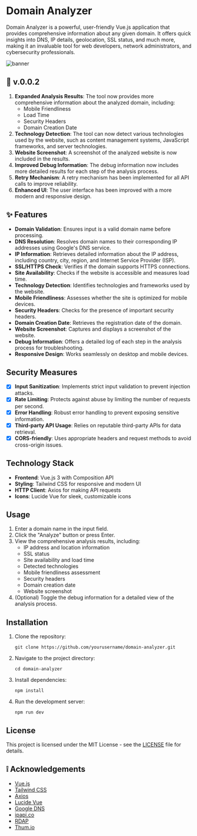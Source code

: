 # Domain Analyzer

Domain Analyzer is a powerful, user-friendly Vue.js application that provides comprehensive information about any given domain. It offers quick insights into DNS, IP details, geolocation, SSL status, and much more, making it an invaluable tool for web developers, network administrators, and cybersecurity professionals.

<img alt="banner" src="https://cdn.glitch.global/146520f4-15c2-44d2-933d-590e1fdfc8aa/43dfc0ea-d6e6-4653-96a8-f2ff7c8f7dc7.image.png?v=1729697694156">

## 👀 v.0.0.2
1. **Expanded Analysis Results**: The tool now provides more comprehensive information about the analyzed domain, including:
   - Mobile Friendliness
   - Load Time
   - Security Headers
   - Domain Creation Date
2. **Technology Detection**: The tool can now detect various technologies used by the website, such as content management systems, JavaScript frameworks, and server technologies.
3. **Website Screenshot**: A screenshot of the analyzed website is now included in the results.
4. **Improved Debug Information**: The debug information now includes more detailed results for each step of the analysis process.
5. **Retry Mechanism**: A retry mechanism has been implemented for all API calls to improve reliability.
6. **Enhanced UI**: The user interface has been improved with a more modern and responsive design.
   
## ✨ Features

- **Domain Validation**: Ensures input is a valid domain name before processing.
- **DNS Resolution**: Resolves domain names to their corresponding IP addresses using Google's DNS service.
- **IP Information**: Retrieves detailed information about the IP address, including country, city, region, and Internet Service Provider (ISP).
- **SSL/HTTPS Check**: Verifies if the domain supports HTTPS connections.
- **Site Availability**: Checks if the website is accessible and measures load time.
- **Technology Detection**: Identifies technologies and frameworks used by the website.
- **Mobile Friendliness**: Assesses whether the site is optimized for mobile devices.
- **Security Headers**: Checks for the presence of important security headers.
- **Domain Creation Date**: Retrieves the registration date of the domain.
- **Website Screenshot**: Captures and displays a screenshot of the website.
- **Debug Information**: Offers a detailed log of each step in the analysis process for troubleshooting.
- **Responsive Design**: Works seamlessly on desktop and mobile devices.

## Security Measures

- [x] **Input Sanitization**: Implements strict input validation to prevent injection attacks.
- [x] **Rate Limiting**: Protects against abuse by limiting the number of requests per second.
- [x] **Error Handling**: Robust error handling to prevent exposing sensitive information.
- [x] **Third-party API Usage**: Relies on reputable third-party APIs for data retrieval.
- [x] **CORS-friendly**: Uses appropriate headers and request methods to avoid cross-origin issues.

## Technology Stack

- **Frontend**: Vue.js 3 with Composition API
- **Styling**: Tailwind CSS for responsive and modern UI
- **HTTP Client**: Axios for making API requests
- **Icons**: Lucide Vue for sleek, customizable icons

## Usage

1. Enter a domain name in the input field.
2. Click the "Analyze" button or press Enter.
3. View the comprehensive analysis results, including:
   - IP address and location information
   - SSL status
   - Site availability and load time
   - Detected technologies
   - Mobile friendliness assessment
   - Security headers
   - Domain creation date
   - Website screenshot
4. (Optional) Toggle the debug information for a detailed view of the analysis process.

## Installation

1. Clone the repository:
   ```
   git clone https://github.com/yourusername/domain-analyzer.git
   ```
2. Navigate to the project directory:
   ```
   cd domain-analyzer
   ```
3. Install dependencies:
   ```
   npm install
   ```
4. Run the development server:
   ```
   npm run dev
   ```

## License

This project is licensed under the MIT License - see the [LICENSE](LICENSE) file for details.

## ❕ Acknowledgements

- [Vue.js](https://vuejs.org/)
- [Tailwind CSS](https://tailwindcss.com/)
- [Axios](https://axios-http.com/)
- [Lucide Vue](https://lucide.dev/)
- [Google DNS](https://developers.google.com/speed/public-dns)
- [ipapi.co](https://ipapi.co/)
- [RDAP](https://rdap.org/)
- [Thum.io](https://www.thum.io/)
